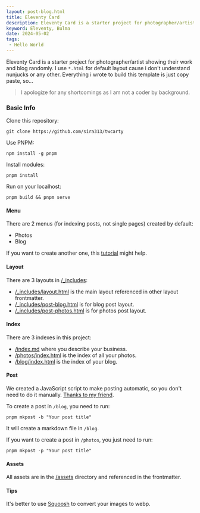 ```yaml
---
layout: post-blog.html 
title: Eleventy Card
description: Eleventy Card is a starter project for photographer/artist showing their work and blog randomly
keyword: Eleventy, Bulma
date: 2024-05-02
tags:
 - Hello World
---
```

Eleventy Card is a starter project for photographer/artist showing their work and blog randomly. I use `*.html` for default layout cause i don't understand nunjucks or any other. Everything i wrote to build this template is just copy paste, so...
>I apologize for any shortcomings as I am not a coder by background.

### Basic Info
Clone this repository:
```
git clone https://github.com/sira313/twcarty
```
Use PNPM:
```
npm install -g pnpm
```
Install modules:
```
pnpm install
```
Run on your localhost:
```
pnpm build && pnpm serve
```

#### Menu
There are 2 menus (for indexing posts, not single pages) created by default:
- Photos
- Blog

If you want to create another one, this [tutorial](https://www.youtube.com/watch?v=kzf9A9tkkl4) might help.

#### Layout
There are 3 layouts in [/_includes](/_includes/):
- [/_includes/layout.html](/_includes/layout.html) is the main layout referenced in other layout frontmatter.
- [/_includes/post-blog.html](/_includes/post-blog.html) is for blog post layout.
- [/_includes/post-photos.html](/_includes/post-photos.html) is for photos post layout.

#### Index
There are 3 indexes in this project:
- [/index.md](/index.md) where you describe your business.
- [/photos/index.html](/photos/index.html) is the index of all your photos.
- [/blog/index.html](/blog/index.html) is the index of your blog.

#### Post
We created a JavaScript script to make posting automatic, so you don't need to do it manually. [Thanks to my friend](https://github.com/mustofa-id).

To create a post in `/blog`, you need to run:
```
pnpm mkpost -b "Your post title"
```
It will create a markdown file in `/blog`.

If you want to create a post in `/photos`, you just need to run:
```
pnpm mkpost -p "Your post title"
```

#### Assets
All assets are in the [/assets](/assets/) directory and referenced in the frontmatter.

#### Tips
It's better to use [Squoosh](https://squoosh.app/) to convert your images to webp.